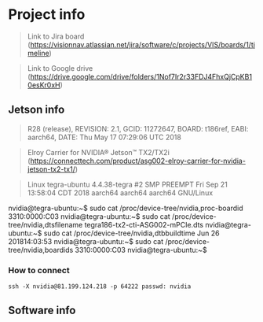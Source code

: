 # Project info

> Link to Jira board (https://visionnav.atlassian.net/jira/software/c/projects/VIS/boards/1/timeline)

> Link to Google drive (https://drive.google.com/drive/folders/1Nof7Ir2r33FDJ4FhxQjCpKB10esKr0xH)

## Jetson info
> R28 (release), REVISION: 2.1, GCID: 11272647, BOARD: t186ref, EABI: aarch64, DATE: Thu May 17 07:29:06 UTC 2018

> Elroy Carrier for NVIDIA® Jetson™ TX2/TX2i (https://connecttech.com/product/asg002-elroy-carrier-for-nvidia-jetson-tx2-tx1/)

> Linux tegra-ubuntu 4.4.38-tegra #2 SMP PREEMPT Fri Sep 21 13:58:04 CDT 2018 aarch64 aarch64 aarch64 GNU/Linux

nvidia@tegra-ubuntu:~$ sudo cat /proc/device-tree/nvidia,proc-boardid
3310:0000:C03
nvidia@tegra-ubuntu:~$ sudo cat /proc/device-tree/nvidia,dtsfilename
tegra186-tx2-cti-ASG002-mPCIe.dts
nvidia@tegra-ubuntu:~$ sudo cat /proc/device-tree/nvidia,dtbbuildtime
Jun 26 201814:03:53
nvidia@tegra-ubuntu:~$ sudo cat /proc/device-tree/nvidia,boardids
3310:0000:C03
nvidia@tegra-ubuntu:~$

### How to connect
```
ssh -X nvidia@81.199.124.218 -p 64222 passwd: nvidia
```




## Software info



